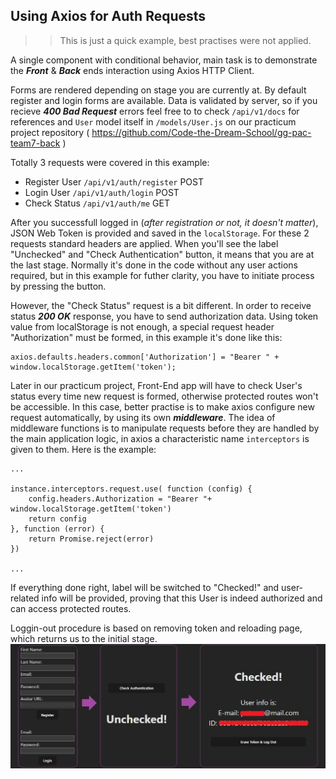 ## Using Axios for Auth Requests

>>This is just a quick example, best practises were not applied. 

A single component with conditional behavior, main task is to demonstrate the _**Front**_ & _**Back**_ ends interaction using Axios HTTP Client.

Forms are rendered depending on stage you are currently at. By default register and login forms are available. Data is validated by server, so if you recieve _**400 Bad Request**_ errors feel free to to check `/api/v1/docs` for references and `User` model itself in `/models/User.js` on our practicum project repository ( https://github.com/Code-the-Dream-School/gg-pac-team7-back )

Totally 3 requests were covered in this example:
* Register User `/api/v1/auth/register` POST
* Login User `/api/v1/auth/login` POST
* Check Status `/api/v1/auth/me` GET

After you successfull logged in (_after registration or not, it doesn't matter_), JSON Web Token is provided and saved in the `localStorage`. For these 2 requests standard headers are applied. When you'll see the label "Unchecked" and "Check Authentication" button, it means that you are at the last stage. Normally it's done in the code without any user actions required, but in this example for futher clarity, you have to initiate process by pressing the button. 

However, the "Check Status" request is a bit different. In order to receive status _**200 OK**_ response, you have to send authorization data. Using token value from localStorage is not enough, a special request header "Authorization" must be formed, in this example it's done like this:

```
axios.defaults.headers.common['Authorization'] = "Bearer " + window.localStorage.getItem('token');
```
Later in our practicum project, Front-End app will have to check User's status every time new request is formed, otherwise protected routes won't be accessible. In this case, better practise is to make axios configure new request automatically, by using its own _**middleware**_. The idea of middleware functions is to manipulate requests before they are handled by the main application logic, in axios a characteristic name `interceptors` is given to them. Here is the example:

```
...

instance.interceptors.request.use( function (config) {
    config.headers.Authorization = "Bearer "+ window.localStorage.getItem('token')
    return config
}, function (error) {
    return Promise.reject(error)
})

...
```
If everything done right, label will be switched to "Checked!" and user-related info will be provided, proving that this User is indeed authorized and can access protected routes.

Loggin-out procedure is based on removing token and reloading page, which returns us to the initial stage.  
![Auth Stages](https://github.com/lastpwnd/req-example/raw/main/public/testapp.jpg)